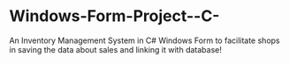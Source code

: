 # Windows-Form-Project--C-
An Inventory Management System in C# Windows Form to facilitate shops in saving the data about sales and linking it with database!

